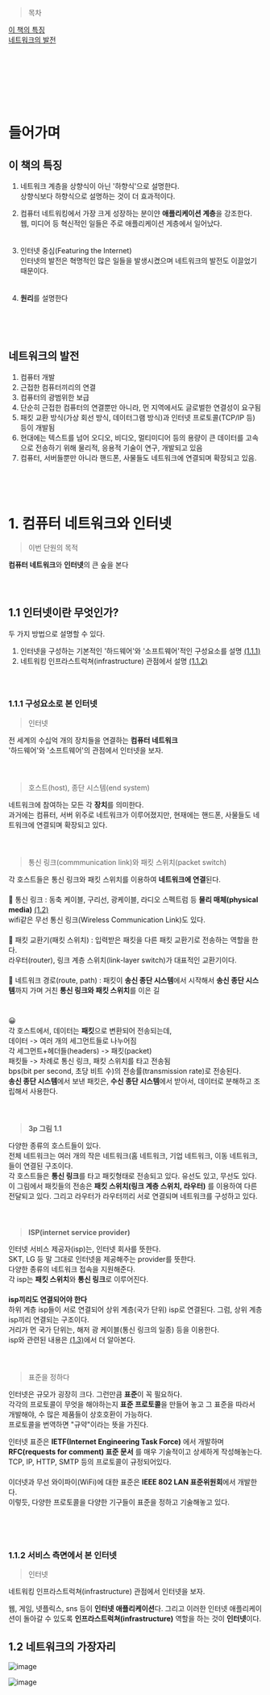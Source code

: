> 목차

[이 책의 특징](#이-책의-특징)　   
[네트워크의 발전](#네트워크의-발전)　   

　   
　   
　   
　   
　   
# 들어가며

## 이 책의 특징 

1. 네트워크 계층을 상향식이 아닌 '하향식'으로 설명한다.　   
상향식보다 하향식으로 설명하는 것이 더 효과적이다.　   

2. 컴퓨터 네트워킹에서 가장 크게 성장하는 분이얀 **애플리케이션 계층**을 강조한다.　   
웹, 미디어 등 혁신적인 일들은 주로 애플리케이션 게층에서 일어났다.　   
　   
3. 인터넷 중심(Featuring the Internet)　   
인터넷의 발전은 혁명적인 많은 일들을 발생시켰으며 네트워크의 발전도 이끌었기 때문이다.　   
　   
4. **원리**를 설명한다　   
　   
　   
　   
## 네트워크의 발전　   

1. 컴퓨터 개발　   
2. 근접한 컴퓨터끼리의 연결　   
3. 컴퓨터의 광범위한 보급 　   
4. 단순히 근접한 컴퓨터의 연결뿐만 아니라, 먼 지역에서도 글로벌한 연결성이 요구됨　   
5. 패킷 교환 방식(가상 회선 방식, 데이터그램 방식)과 인터넷 프로토콜(TCP/IP 등) 등이 개발됨　   
6. 현대에는 텍스트를 넘어 오디오, 비디오, 멀티미디어 등의 용량이 큰 데이터를 고속으로 전송하기 위해 물리적, 응용적 기술이 연구, 개발되고 있음　   
7. 컴퓨터, 서버들뿐만 아니라 핸드폰, 사물들도 네트워크에 연결되며 확장되고 있음. 　   
　   
　   
# 1. 컴퓨터 네트워크와 인터넷

> 이번 단원의 목적

**컴퓨터 네트워크**와 **인터넷**의 큰 숲을 본다　   
　   
　   
## 1.1 인터넷이란 무엇인가?

두 가지 방법으로 설명할 수 있다.　   
1. 인터넷을 구성하는 기본적인 '하드웨어'와 '소프트웨어'적인 구성요소를 설명 [(1.1.1)](#111-구성요소로-본-인터넷)　   
2. 네트워킹 인프라스트럭쳐(infrastructure) 관점에서 설명 [(1.1.2)](#112-서비스-측면에서-본-인터넷)　   
　   
　   
### 1.1.1 구성요소로 본 인터넷

> 인터넷

전 세계의 수십억 개의 장치들을 연결하는 **컴퓨터 네트워크**　　   
'하드웨어'와 '소프트웨어'의 관점에서 인터넷을 보자.　   
　   
　   
> 호스트(host), 종단 시스템(end system)　   

네트워크에 참여하는 모든 각 **장치**를 의미한다.　   
과거에는 컴퓨터, 서버 위주로 네트워크가 이루어졌지만, 현재에는 핸드폰, 사물들도 네트워크에 연결되며 확장되고 있다.　   
　   
　   
> 통신 링크(commmunication link)와 패킷 스위치(packet switch)　   

각 호스트들은 통신 링크와 패킷 스위치를 이용하여 **네트워크에 연결**된다.　   
　   
💬 통신 링크 : 동축 케이블, 구리선, 광케이블, 라디오 스펙트럼 등 **물리 매체(physical media)** [(1.2)](12-네트워크의-가장자리)　   
wifi같은 무선 통신 링크(Wireless Communication Link)도 있다.　   
　   
💬 패킷 교환기(패킷 스위치) : 입력받은 패킷을 다른 패킷 교환기로 전송하는 역할을 한다.　   
라우터(router), 링크 계층 스위치(link-layer switch)가 대표적인 교환기이다. 　   
　   
💬 네트워크 경로(route, path) : 패킷이 **송신 종단 시스템**에서 시작해서 **송신 종단 시스템**까지 가며 거친 **통신 링크와 패킷 스위치**를 이은 길　   
　   
　   
😀 　   
각 호스트에서, 데이터는 **패킷**으로 변환되어 전송되는데,　   
데이터 -> 여러 개의 세그먼트들로 나누어짐　   
각 세그먼트+헤더들(headers) -> 패킷(packet)　   
패킷들 -> 차례로 통신 링크, 패킷 스위치를 타고 전송됨　   
bps(bit per second, 초당 비트 수)의 전송률(transmission rate)로 전송된다.　   
**송신 종단 시스템**에서 보낸 패킷은, **수신 종단 시스템**에서 받아서, 데이터로 분해하고 조립해서 사용한다.　   
　   
　   
> **3p 그림 1.1**

다양한 종류의 호스트들이 있다. 　   
전체 네트워크는 여러 개의 작은 네트워크(홈 네트워크, 기업 네트워크, 이동 네트워크,   들이 연결된 구조이다. 　   
각 호스트들은 **통신 링크**를 타고 패킷형태로 전송되고 있다. 유선도 있고, 무선도 있다.　   
이 그림에서 패킷들의 전송은 **패킷 스위치(링크 계층 스위치, 라우터)** 를 이용하여 다른 전달되고 있다. 그리고 라우터가 라우터끼리 서로 연결되며 네트워크를 구성하고 있다.　   
　   
　   
> **ISP(internet service provider)**

인터넷 서비스 제공자(isp)는, 인터넷 회사를 뜻한다.　   
SKT, LG 등 말 그대로 인터넷을 제공해주는 provider를 뜻한다.　   
다양한 종류의 네트워크 접속을 지원해준다.　   
각 isp는 **패킷 스위치**와 **통신 링크**로 이루어진다.　   
　   
**isp끼리도 연결되어야 한다**　   
하위 계층 isp들이 서로 연결되어 상위 계층(국가 단위) isp로 연결된다. 그럼, 상위 계층 isp끼리 연결되는 구조이다. 　   
거리가 먼 국가 단위는, 해저 광 케이블(통신 링크의 일종) 등을 이용한다. 　   
isp와 관련된 내용은 [(1.3)](#13-네트워크-코어)에서 더 알아본다.　   
　   
　   
> 표준을 정하다

인터넷은 규모가 굉장히 크다. 그런만큼 **표준**이 꼭 필요하다.　   
각각의 프로토콜이 무엇을 해야하는지 **표준 프로토콜**을 만들어 놓고 그 표준을 따라서 개발해야, 수 많은 제품들이 상호호환이 가능하다.　   
프로토콜을 번역하면 "규약"이라는 뜻을 가진다.　   

인터넷 표준은 **IETF(Internet Engineering Task Force)** 에서 개발하며 **RFC(requests for comment) 표준 문서** 를 매우 기술적이고 상세하게 작성해놓는다. TCP, IP, HTTP, SMTP 등의 프로토콜이 규정되어있다.　   
　   
이더넷과 무선 와이파이(WiFi)에 대한 표준은 **IEEE 802 LAN 표준위원회**에서 개발한다.　   
이렇듯, 다양한 프로토콜을 다양한 기구들이 표준을 정하고 기술해놓고 있다.　   
　   
　   
　   
### 1.1.2 서비스 측면에서 본 인터넷

> 인터넷

네트워킹 인프라스트럭쳐(infrastructure) 관점에서 인터넷을 보자.

웹, 게임, 넷플릭스, sns 등이 **인터넷 애플리케이션**다. 
그리고 이러한 인터넷 애플리케이션이 돌아갈 수 있도록 **인프라스트럭쳐(infrastructure)** 역할을 하는 것이 **인터넷**이다.



## 1.2 네트워크의 가장자리







![image](https://github.com/inpink/CS_Networking_Study/assets/108166692/28f59c4a-674a-4a47-a4e0-2fc53b75a394)


![image](https://github.com/inpink/CS_Networking_Study/assets/108166692/f2d2f88c-1d72-4dca-b81c-16fe22138b8d)
